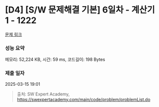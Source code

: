 # [D4] [S/W 문제해결 기본] 6일차 - 계산기1 - 1222 

[문제 링크](https://swexpertacademy.com/main/code/problem/problemDetail.do?contestProbId=AV14mbSaAEwCFAYD) 

### 성능 요약

메모리: 52,224 KB, 시간: 59 ms, 코드길이: 198 Bytes

### 제출 일자

2025-03-15 19:01



> 출처: SW Expert Academy, https://swexpertacademy.com/main/code/problem/problemList.do